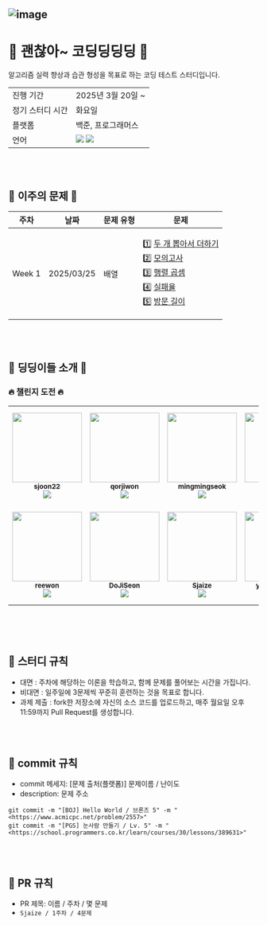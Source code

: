 ![image](https://github.com/user-attachments/assets/6e433204-730b-406d-b892-571823b2c675)
---
# 💯 괜찮아~ 코딩딩딩딩 💯
알고리즘 실력 향상과 습관 형성을 목표로 하는 코딩 테스트 스터디입니다.

<table>
  <tr>
    <td>진행 기간</td>
    <td>2025년 3월 20일 ~ </td>
  </tr>
  <tr>
    <td>정기 스터디 시간</td>
    <td>화요일  </td>
  </tr>
  <tr>
    <td>플랫폼</td>
    <td>백준, 프로그래머스</td>
  </tr>
  <tr>
    <td>언어</td>
    <td>
<img src="https://img.shields.io/badge/Python-3776AB?style=for-the-badge&logo=python&logoColor=white">
<img src="https://img.shields.io/badge/Java-007396.svg?&style=for-the-badge&logo=Java&logoColor=white">
    </td>
  </tr>
</table>

<br />
<br />

## 👑 이주의 문제 👑

| 주차 | 날짜 | 문제 유형 | 문제 |
| --- | --- | --- | --- |
| Week 1 | 2025/03/25 | 배열 | <p align=left> 1️⃣ [두 개 뽑아서 더하기](https://school.programmers.co.kr/learn/courses/30/lessons/68644) <br> 2️⃣ [모의고사](https://school.programmers.co.kr/learn/courses/30/lessons/42840) <br> 3️⃣ [행렬 곱셈](https://www.acmicpc.net/problem/2740) <br> 4️⃣ [실패율](https://school.programmers.co.kr/learn/courses/30/lessons/42889) <br>5️⃣ [방문 길이](https://school.programmers.co.kr/learn/courses/30/lessons/49994)
</p>

<br />
<br />

## 🥳 딩딩이들 소개 🥳
### 🔥 챌린지 도전 🔥

<table><tr>         
<td align="center" width="140px" height="200px"><a href="https://github.com/sjoon22"><img src="https://avatars.githubusercontent.com/u/160305407?v=4?s=100" width="140px;" alt=""/>         <br /><sub><b>sjoon22</b><br><img src="https://us-central1-progress-markdown.cloudfunctions.net/progress/0"/></sub></a><br /></td>
<td align="center" width="140px" height="200px"><a href="https://github.com/qorjiwon"><img src="https://avatars.githubusercontent.com/u/82700743?v=4?s=100" width="140px;" alt=""/>         <br /><sub><b>qorjiwon</b><br><img src="https://us-central1-progress-markdown.cloudfunctions.net/progress/0"/></sub></a><br /></td>
<td align="center" width="140px" height="200px"><a href="https://github.com/mingmingseok"><img src="https://avatars.githubusercontent.com/u/145955083?v=4?s=100" width="140px;" alt=""/>         <br /><sub><b>mingmingseok</b><br><img src="https://us-central1-progress-markdown.cloudfunctions.net/progress/0"/></sub></a><br /></td>
<td align="center" width="140px" height="200px"><a href="https://github.com/gaeunji"><img src="https://avatars.githubusercontent.com/u/158152252?v=4?s=100" width="140px;" alt=""/>         <br /><sub><b>gaeunji</b><br><img src="https://us-central1-progress-markdown.cloudfunctions.net/progress/0"/></sub></a><br /></td>
</tr><tr>         
<td align="center" width="140px" height="200px"><a href="https://github.com/reewon"><img src="https://avatars.githubusercontent.com/u/85295944?v=4?s=100" width="140px;" alt=""/>         <br /><sub><b>reewon</b><br><img src="https://us-central1-progress-markdown.cloudfunctions.net/progress/0"/></sub></a><br /></td>
<td align="center" width="140px" height="200px"><a href="https://github.com/DoJiSeon"><img src="https://avatars.githubusercontent.com/u/66786183?v=4?s=100" width="140px;" alt=""/>         <br /><sub><b>DoJiSeon</b><br><img src="https://us-central1-progress-markdown.cloudfunctions.net/progress/0"/></sub></a><br /></td>
<td align="center" width="140px" height="200px"><a href="https://github.com/Sjaize"><img src="https://avatars.githubusercontent.com/u/194899453?v=4?s=100" width="140px;" alt=""/>         <br /><sub><b>Sjaize</b><br><img src="https://us-central1-progress-markdown.cloudfunctions.net/progress/0"/></sub></a><br /></td>
<td align="center" width="140px" height="200px"><a href="https://github.com/yunchan-park"><img src="https://avatars.githubusercontent.com/u/194897454?v=4?s=100" width="140px;" alt=""/>         <br /><sub><b>yunchan-park</b><br><img src="https://us-central1-progress-markdown.cloudfunctions.net/progress/0"/></sub></a><br /></td>
</table><br />

<br />
<br />

## 📌 스터디 규칙

- 대면 : 주차에 해당하는 이론을 학습하고, 함께 문제를 풀어보는 시간을 가집니다. 
- 비대면 : 일주일에 3문제씩 꾸준히 훈련하는 것을 목표로 합니다.
- 과제 제출 : fork한 저장소에 자신의 소스 코드를 업로드하고, 매주 월요일 오후 11:59까지 Pull Request를 생성합니다.

<br />
<br />

## 📌 commit 규칙

- commit 메세지: [문제 출처(플랫폼)] 문제이름 / 난이도
- description: 문제 주소

```
git commit -m "[BOJ] Hello World / 브론즈 5" -m "<https://www.acmicpc.net/problem/2557>"
git commit -m "[PGS] 눈사람 만들기 / Lv. 5" -m "<https://school.programmers.co.kr/learn/courses/30/lessons/389631>"
```

<br />
<br />

## 📌 PR 규칙

- PR 제목: 이름 / 주차 / 몇 문제
- `Sjaize / 1주차 / 4문제`
